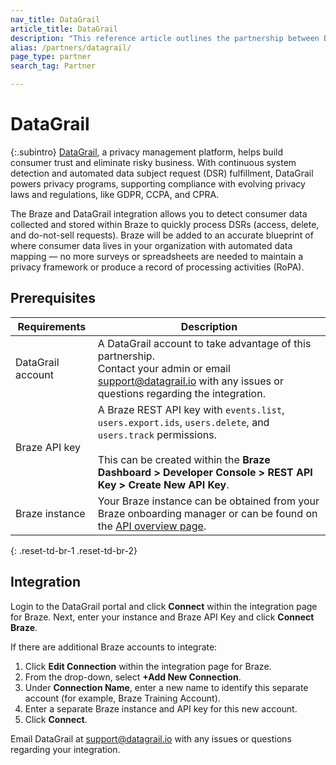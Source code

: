 ```yaml
---
nav_title: DataGrail
article_title: DataGrail
description: "This reference article outlines the partnership between Braze and DataGrail, a privacy management platform, that allows you to detect consumer data collected and stored within Braze to quickly process DSRs."
alias: /partners/datagrail/
page_type: partner
search_tag: Partner

---
```


# DataGrail

{:.subintro}
[DataGrail](https://www.datagrail.io/), a privacy management platform, helps build consumer trust and eliminate risky business. With continuous system detection and automated data subject request (DSR) fulfillment, DataGrail powers privacy programs, supporting compliance with evolving privacy laws and regulations, like GDPR, CCPA, and CPRA. 

The Braze and DataGrail integration allows you to detect consumer data collected and stored within Braze to quickly process DSRs (access, delete, and do-not-sell requests). Braze will be added to an accurate blueprint of where consumer data lives in your organization with automated data mapping — no more surveys or spreadsheets are needed to maintain a privacy framework or produce a record of processing activities (RoPA). 

## Prerequisites

| Requirements | Description |
|---|---|
| DataGrail account | A DataGrail account to take advantage of this partnership.<br>Contact your admin or email support@datagrail.io with any issues or questions regarding the integration. |
| Braze API key | A Braze REST API key with `events.list`, `users.export.ids`, `users.delete`, and `users.track` permissions.<br><br>This can be created within the **Braze Dashboard > Developer Console > REST API Key > Create New API Key**. |
| Braze instance | Your Braze instance can be obtained from your Braze onboarding manager or can be found on the [API overview page]({{site.baseurl}}/api/basics/#endpoints). |
{: .reset-td-br-1 .reset-td-br-2}

## Integration

Login to the DataGrail portal and click **Connect** within the integration page for Braze. Next, enter your instance and Braze API Key and click **Connect Braze**.

If there are additional Braze accounts to integrate:
1. Click **Edit Connection** within the integration page for Braze.
2. From the drop-down, select **+Add New Connection**.
3. Under **Connection Name**, enter a new name to identify this separate account (for example, Braze Training Account).
4. Enter a separate Braze instance and API key for this new account.
5. Click **Connect**.

Email DataGrail at support@datagrail.io with any issues or questions regarding your integration.
